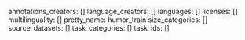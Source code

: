 annotations_creators: []
language_creators: []
languages: []
licenses: []
multilinguality: []
pretty_name: humor_train
size_categories: []
source_datasets: []
task_categories: []
task_ids: []